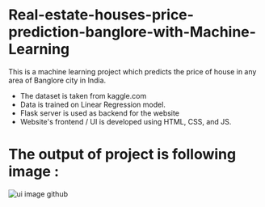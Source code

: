 # Real-estate-houses-price-prediction-banglore-with-Machine-Learning

This is a machine learning project which predicts the price of house in any area of Banglore city in India.

- The dataset is taken from kaggle.com
- Data is trained on Linear Regression model.
- Flask server is used as backend for the website
- Website's frontend / UI is developed using HTML, CSS, and JS. 


# The output of project is following image : 

![ui image github](https://github.com/Aniket-More-19/Real-estate-houses-price-prediction-banglore-with-Machine-Learning/assets/113283744/df181389-ceeb-4dce-96e0-18755615f6a5)
